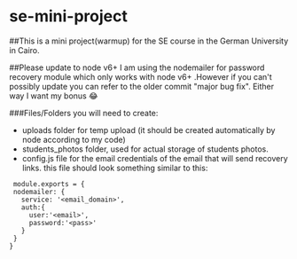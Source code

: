 # se-mini-project
##This is a mini project(warmup) for the SE course in the German University in Cairo.

##Please update to node v6+
I am using the nodemailer for password recovery module which only works with node v6+
.However if you can't possibly update you can refer to the older commit "major bug fix". Either way I want my bonus :joy:

###Files/Folders you will need to create:
- uploads folder for temp upload (it should be created automatically by node according to my code)
- students_photos folder, used for actual storage of students photos.
- config.js file for the email credentials of the email that will send recovery links.
 this file should look something similar to this:
 
 ```
  module.exports = {
  nodemailer: {
    service: '<email_domain>',
    auth:{
      user:'<email>',
      password:'<pass>'
    }
  }
}
  ```
